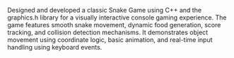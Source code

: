 Designed and developed a classic Snake Game using C++ and the graphics.h library for a visually interactive console gaming experience. The game features smooth snake movement, dynamic food generation, score tracking, and collision detection mechanisms. It demonstrates object movement using coordinate logic, basic animation, and real-time input handling using keyboard events.
